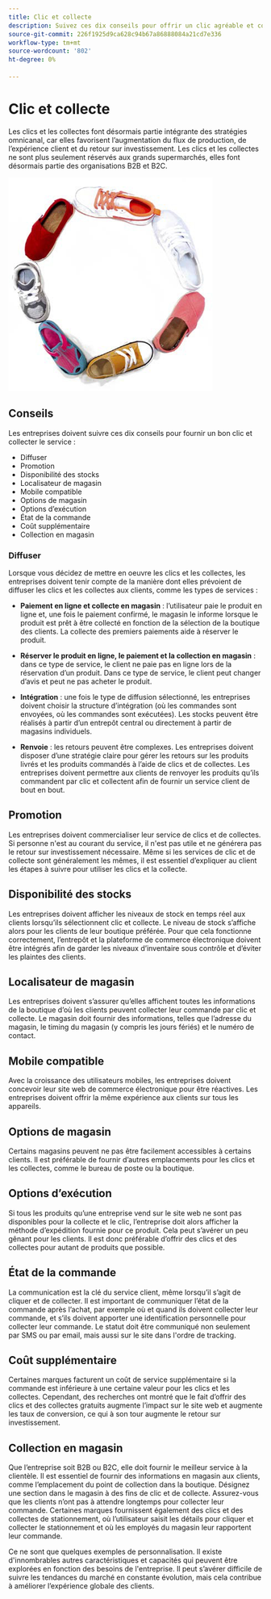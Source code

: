 ```yaml
---
title: Clic et collecte
description: Suivez ces dix conseils pour offrir un clic agréable et collecter de l’expérience pour vos clients.
source-git-commit: 226f1925d9ca628c94b67a86888084a21cd7e336
workflow-type: tm+mt
source-wordcount: '802'
ht-degree: 0%

---
```



# Clic et collecte

Les clics et les collectes font désormais partie intégrante des stratégies omnicanal, car elles favorisent l’augmentation du flux de production, de l’expérience client et du retour sur investissement. Les clics et les collectes ne sont plus seulement réservés aux grands supermarchés, elles font désormais partie des organisations B2B et B2C.

![Chaussures en cercle](../../assets/playbooks/shoes.png)

## Conseils

Les entreprises doivent suivre ces dix conseils pour fournir un bon clic et collecter le service :

- Diffuser
- Promotion
- Disponibilité des stocks
- Localisateur de magasin
- Mobile compatible
- Options de magasin
- Options d’exécution
- État de la commande
- Coût supplémentaire
- Collection en magasin

### Diffuser

Lorsque vous décidez de mettre en oeuvre les clics et les collectes, les entreprises doivent tenir compte de la manière dont elles prévoient de diffuser les clics et les collectes aux clients, comme les types de services :

- **Paiement en ligne et collecte en magasin** : l’utilisateur paie le produit en ligne et, une fois le paiement confirmé, le magasin le informe lorsque le produit est prêt à être collecté en fonction de la sélection de la boutique des clients. La collecte des premiers paiements aide à réserver le produit.

- **Réserver le produit en ligne, le paiement et la collection en magasin** : dans ce type de service, le client ne paie pas en ligne lors de la réservation d’un produit. Dans ce type de service, le client peut changer d’avis et peut ne pas acheter le produit.

- **Intégration** : une fois le type de diffusion sélectionné, les entreprises doivent choisir la structure d’intégration (où les commandes sont envoyées, où les commandes sont exécutées). Les stocks peuvent être réalisés à partir d’un entrepôt central ou directement à partir de magasins individuels.

- **Renvoie** : les retours peuvent être complexes. Les entreprises doivent disposer d’une stratégie claire pour gérer les retours sur les produits livrés et les produits commandés à l’aide de clics et de collectes. Les entreprises doivent permettre aux clients de renvoyer les produits qu’ils commandent par clic et collectent afin de fournir un service client de bout en bout.

## Promotion

Les entreprises doivent commercialiser leur service de clics et de collectes. Si personne n&#39;est au courant du service, il n&#39;est pas utile et ne générera pas le retour sur investissement nécessaire. Même si les services de clic et de collecte sont généralement les mêmes, il est essentiel d’expliquer au client les étapes à suivre pour utiliser les clics et la collecte.

## Disponibilité des stocks

Les entreprises doivent afficher les niveaux de stock en temps réel aux clients lorsqu’ils sélectionnent clic et collecte. Le niveau de stock s’affiche alors pour les clients de leur boutique préférée. Pour que cela fonctionne correctement, l’entrepôt et la plateforme de commerce électronique doivent être intégrés afin de garder les niveaux d’inventaire sous contrôle et d’éviter les plaintes des clients.

## Localisateur de magasin

Les entreprises doivent s’assurer qu’elles affichent toutes les informations de la boutique d’où les clients peuvent collecter leur commande par clic et collecte. Le magasin doit fournir des informations, telles que l’adresse du magasin, le timing du magasin (y compris les jours fériés) et le numéro de contact.

## Mobile compatible

Avec la croissance des utilisateurs mobiles, les entreprises doivent concevoir leur site web de commerce électronique pour être réactives. Les entreprises doivent offrir la même expérience aux clients sur tous les appareils.

## Options de magasin

Certains magasins peuvent ne pas être facilement accessibles à certains clients. Il est préférable de fournir d’autres emplacements pour les clics et les collectes, comme le bureau de poste ou la boutique.

## Options d’exécution

Si tous les produits qu’une entreprise vend sur le site web ne sont pas disponibles pour la collecte et le clic, l’entreprise doit alors afficher la méthode d’expédition fournie pour ce produit. Cela peut s’avérer un peu gênant pour les clients. Il est donc préférable d’offrir des clics et des collectes pour autant de produits que possible.

## État de la commande

La communication est la clé du service client, même lorsqu’il s’agit de cliquer et de collecter. Il est important de communiquer l’état de la commande après l’achat, par exemple où et quand ils doivent collecter leur commande, et s’ils doivent apporter une identification personnelle pour collecter leur commande. Le statut doit être communiqué non seulement par SMS ou par email, mais aussi sur le site dans l&#39;ordre de tracking.

## Coût supplémentaire

Certaines marques facturent un coût de service supplémentaire si la commande est inférieure à une certaine valeur pour les clics et les collectes. Cependant, des recherches ont montré que le fait d’offrir des clics et des collectes gratuits augmente l’impact sur le site web et augmente les taux de conversion, ce qui à son tour augmente le retour sur investissement.

## Collection en magasin

Que l’entreprise soit B2B ou B2C, elle doit fournir le meilleur service à la clientèle. Il est essentiel de fournir des informations en magasin aux clients, comme l’emplacement du point de collection dans la boutique. Désignez une section dans le magasin à des fins de clic et de collecte. Assurez-vous que les clients n’ont pas à attendre longtemps pour collecter leur commande. Certaines marques fournissent également des clics et des collectes de stationnement, où l’utilisateur saisit les détails pour cliquer et collecter le stationnement et où les employés du magasin leur rapportent leur commande.

Ce ne sont que quelques exemples de personnalisation. Il existe d&#39;innombrables autres caractéristiques et capacités qui peuvent être explorées en fonction des besoins de l&#39;entreprise. Il peut s’avérer difficile de suivre les tendances du marché en constante évolution, mais cela contribue à améliorer l’expérience globale des clients.
